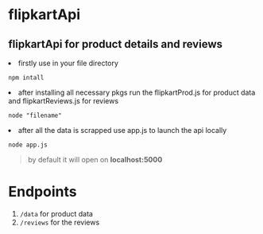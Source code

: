 # flipkartApi
## flipkartApi for product details and reviews
<li>firstly use in your file directory</li>

```
npm intall 
```

<li>after installing all necessary pkgs run the flipkartProd.js for product data and flipkartReviews.js for reviews</li>

```
node "filename"
```

<li>after all the data is scrapped use app.js to launch the api locally</li>

```
node app.js
```
> by default it will open on **localhost:5000**

# Endpoints 

1. `/data` for product data
2. `/reviews` for the reviews 
